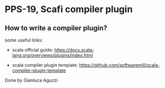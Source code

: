 # PPS-19, Scafi compiler plugin
## How to write a compiler plugin?

[comment]: <> "TODO, write the main concept, add useful link"

some useful links:

- scala official guide: https://docs.scala-lang.org/overviews/plugins/index.html

- scala compiler plugin template: https://github.com/softwaremill/scala-compiler-plugin-template

[comment]: <> "TODO, write a TL;DR to resume the main concept to create a compiler plugin"

Done by Gianluca Aguzzi

